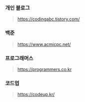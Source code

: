### 개인 블로그

> https://codingabc.tistory.com/



### 백준

> https://www.acmicpc.net/



### 프로그래머스

>https://programmers.co.kr





### 코드업

> https://codeup.kr/